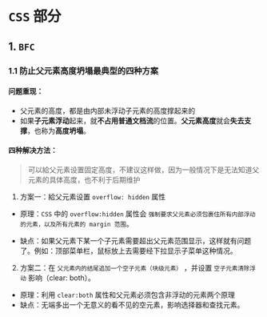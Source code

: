 ﻿# `CSS` 部分

## 1. `BFC`

### 1.1 防止父元素高度坍塌最典型的四种方案

#### 问题重现：

* 父元素的高度，都是由内部未浮动子元素的高度撑起来的
* 如果**子元素浮动**起来，就**不占用普通文档流**的位置。**父元素高度**就会**失去支撑**，也称为**高度坍塌**。
  

#### 四种解决方法：

> 可以給父元素设置固定高度，不建议这样做，因为一般情况下是无法知道父元素的具体高度，也不利于后期维护



1. 方案一：給父元素设置 `overflow: hidden` 属性

* 原理：`CSS` 中的 `overflow:hidden` 属性会 `强制要求父元素必须包裹住所有内部浮动的元素，以及所有元素的 margin 范围`。

* 缺点：如果父元素下某一个子元素需要超出父元素范围显示，这样就有问题了。例如：顶部菜单栏，鼠标放上去需要经下拉显示子菜单这种情况。

2. 方案二：在 `父元素内的结尾追加一个空子元素（块级元素）` ，并设置 `空子元素清除浮动` 影响（clear: both）。

* 原理：利用 `clear:both` 属性和父元素必须包含非浮动的元素两个原理
* 缺点：无端多出一个无意义的看不见的空元素，影响选择器和查找元素。

​	



